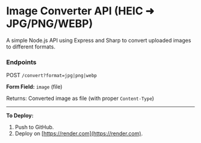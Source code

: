 # Image Converter API (HEIC ➜ JPG/PNG/WEBP)

A simple Node.js API using Express and Sharp to convert uploaded images to different formats.

### Endpoints

POST `/convert?format=jpg|png|webp`

**Form Field:** `image` (file)

Returns: Converted image as file (with proper `Content-Type`)

---

**To Deploy:**
1. Push to GitHub.
2. Deploy on [https://render.com](https://render.com).

